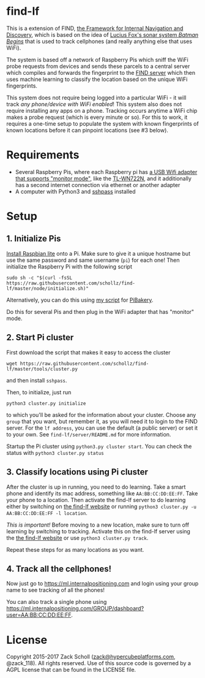 # find-lf

This is a extension of FIND, [the Framework for Internal Navigation and Discovery](https://github.com/schollz/find), which is based on the idea of [Lucius Fox's sonar system *Batman Begins*](http://batman.wikia.com/wiki/Lucius_Fox_(Morgan_Freeman)) that is used to track cellphones (and really anything else that uses WiFi).

The system is based off a network of Raspberry Pis which sniff the WiFi probe requests from devices and sends these parcels to a central server which compiles and forwards the fingerprint to the [FIND server](https://github.com/schollz/find) which then uses machine learning to classify the location based on the unique WiFi fingerprints.

This system does not require being logged into a particular WiFi - it will track *any phone/device with WiFi enabled*! This system also does not require installing any apps on a phone. Tracking occurs anytime a WiFi chip makes a probe request (which is every minute or so). For this to work, it requires a one-time setup to populate the system with known fingerprints of known locations before it can pinpoint locations (see #3 below).

# Requirements

- Several Raspberry Pis, where each Raspberry pi has [a USB Wifi adapter that supports "monitor mode"](http://elinux.org/RPi_USB_Wi-Fi_Adapters), like the [TL-WN722N](https://www.amazon.com/gp/product/B002SZEOLG/ref=oh_aui_detailpage_o03_s00?ie=UTF8&psc=1), and it additionally has a second internet connection via ethernet or another adapter
- A computer with Python3 and [sshpass](https://gist.github.com/arunoda/7790979#file-gistfile1-md) installed

# Setup

## 1. Initialize Pis

[Install Raspbian lite](https://www.raspberrypi.org/downloads/raspbian/) onto a Pi. Make sure to give it a unique hostname but use the same password and same username (`pi`) for each one! Then initialize the Raspberry Pi with the following script
```
sudo sh -c "$(curl -fsSL https://raw.githubusercontent.com/schollz/find-lf/master/node/initialize.sh)"
```
Alternatively, you can do this using [my script](https://raw.githubusercontent.com/schollz/find-lf/master/node/pibakery.xml) for [PiBakery](http://www.pibakery.org/).

Do this for several Pis and then plug in the WiFi adapter that has "monitor" mode.

## 2. Start Pi cluster

First download the script that makes it easy to access the cluster
```
wget https://raw.githubusercontent.com/schollz/find-lf/master/tools/cluster.py
```
and then install `sshpass`.

Then, to initialize, just run
```
python3 cluster.py initialize
```
to which you'll be asked for the information about your cluster. Choose any `group` that you want, but remember it, as you will need it to login to the FIND server. For the `lf address`, you can use the default (a public server) or set it to your own. See `find-lf/server/README.md` for more information.

Startup the Pi cluster using `python3.py cluster start`. You can check the status with `python3 cluster.py status`

## 3. Classify locations using Pi cluster

After the cluster is up in running, you need to do learning. Take a smart phone and identify its mac address, something like `AA:BB:CC:DD:EE:FF`. Take your phone to a location. Then activate the find-lf server to do learning either by switching on [the find-lf website](https://lf.internalpositioning.com) or running `python3 cluster.py -u AA:BB:CC:DD:EE:FF -l location`.

*This is important!* Before moving to a new location, make sure to turn off learning by switching to tracking. Activate this on the find-lf server using the [the find-lf website](https://lf.internalpositioning.com) or use `python3 cluster.py track`.

Repeat these steps for as many locations as you want.

## 4. Track all the cellphones!

Now just go to https://ml.internalpositioning.com and login using your group name to see tracking of all the phones!

You can also track a single phone using https://ml.internalpositioning.com/GROUP/dashboard?user=AA:BB:CC:DD:EE:FF.


# License

Copyright 2015-2017 Zack Scholl (zack@hypercubeplatforms.com, @zack_118). All rights reserved. Use of this source code is governed by a AGPL license that can be found in the LICENSE file.
